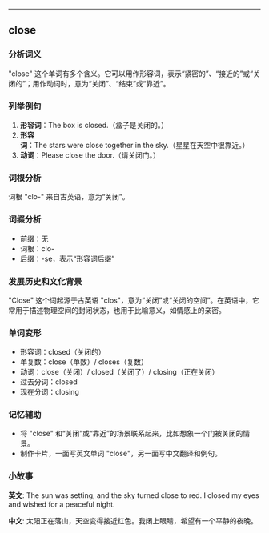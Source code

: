 
---------------
## close
### 分析词义
"close" 这个单词有多个含义。它可以用作形容词，表示“紧密的”、“接近的”或“关闭的”；用作动词时，意为“关闭”、“结束”或“靠近”。

### 列举例句
1. **形容词**：The box is closed.（盒子是关闭的。）
2. **形容词**：The stars were close together in the sky.（星星在天空中很靠近。）
3. **动词**：Please close the door.（请关闭门。）

### 词根分析
词根 "clo-" 来自古英语，意为“关闭”。

### 词缀分析
- 前缀：无
- 词根：clo-
- 后缀：-se，表示“形容词后缀”

### 发展历史和文化背景
"Close" 这个词起源于古英语 "clos"，意为“关闭”或“关闭的空间”。在英语中，它常用于描述物理空间的封闭状态，也用于比喻意义，如情感上的亲密。

### 单词变形
- 形容词：closed（关闭的）
- 单复数：close（单数）/ closes（复数）
- 动词：close（关闭）/ closed（关闭了）/ closing（正在关闭）
- 过去分词：closed
- 现在分词：closing

### 记忆辅助
- 将 "close" 和“关闭”或“靠近”的场景联系起来，比如想象一个门被关闭的情景。
- 制作卡片，一面写英文单词 "close"，另一面写中文翻译和例句。

### 小故事
**英文**:
The sun was setting, and the sky turned close to red. I closed my eyes and wished for a peaceful night.

**中文**:
太阳正在落山，天空变得接近红色。我闭上眼睛，希望有一个平静的夜晚。

